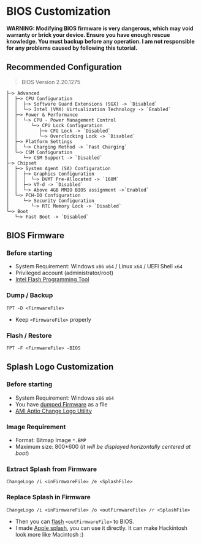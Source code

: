 # BIOS Customization

**WARNING: Modifying BIOS firmware is very dangerous, which may void warranty or brick your device. Ensure you have enough rescue knowledge. You must backup before any operation. I am not responsible for any problems caused by following this tutorial.**

## Recommended Configuration

> BIOS Version 2.20.1275
```
├─> Advanced
│  ├─> CPU Configuration
│  │  ├─> Software Guard Extensions (SGX) -> `Disabled`
│  │  └─> Intel (VMX) Virtualization Technology -> `Enabled`
│  ├─> Power & Performance
│  │  └─> CPU - Power Management Control
│  │     └─> CPU Lock Configuration
│  │        ├─> CFG Lock -> `Disabled`
│  │        └─> Overclocking Lock -> `Disabled`
│  ├─> Platform Settings
│  │  └─> Charging Method -> `Fast Charging`
│  └─> CSM Configuration
│     └─> CSM Support -> `Disabled`
├─> Chipset
│  ├─> System Agent (SA) Configuration
│  │  ├─> Graphics Configuration
│  │  │  └─> DVMT Pre-Allocated -> `160M`
│  │  ├─> VT-d -> `Disabled`
│  │  └─> Above 4GB MMIO BIOS assignment ->`Enabled`
│  └─> PCH-IO Configuration
│     └─> Security Configuration
│        └─> RTC Memory Lock -> `Disabled`
└─> Boot
   └─> Fast Boot -> `Disabled`
```

## BIOS Firmware

### Before starting

- System Requirement: Windows `x86` `x64` / Linux `x64` / UEFI Shell `x64`
- Privileged account (administrator/root)
- [Intel Flash Programming Tool](FlashProgrammingTool)

### Dump / Backup

`FPT -D <FirmwareFile>`

- Keep `<FirmwareFile>` properly

### Flash / Restore

`FPT -F <FirmwareFile> -BIOS`

## Splash Logo Customization

### Before starting

- System Requirement: Windows `x86` `x64`
- You have [dumped Firmware](#dump--backup) as a file
- [AMI Aptio Change Logo Utility](ChangeLogo)

### Image Requirement

- Format: Bitmap Image `*.BMP`
- Maximum size: 800*600 (*It will be displayed horizontally centered at boot*)

### Extract Splash from Firmware

`ChangeLogo /i <inFirmwareFile> /e <SplashFile>`

### Replace Splash in Firmware

`ChangeLogo /i <inFirmwareFile> /o <outFirmwareFile> /r <SplashFile>`

- Then you can [flash](#flash--restore) `<outFirmwareFile>` to BIOS.
- I made [Apple splash](AppleSplash), you can use it directly. It can make Hackintosh look more like Macintosh :)

